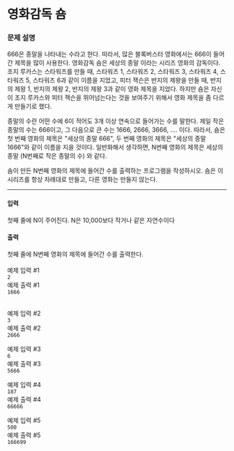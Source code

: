 # 영화감독 숌

### 문제 설명

666은 종말을 나타내는 수라고 한다. 따라서, 많은 블록버스터 영화에서는 666이 들어간 제목을 많이 사용한다. 영화감독 숌은 세상의 종말 이라는 시리즈 영화의 감독이다. 조지 루카스는 스타워즈를 만들 때, 스타워즈 1, 스타워즈 2, 스타워즈 3, 스타워즈 4, 스타워즈 5, 스타워즈 6과 같이 이름을 지었고, 피터 잭슨은 반지의 제왕을 만들 때, 반지의 제왕 1, 반지의 제왕 2, 반지의 제왕 3과 같이 영화 제목을 지었다. 하지만 숌은 자신이 조지 루카스와 피터 잭슨을 뛰어넘는다는 것을 보여주기 위해서 영화 제목을 좀 다르게 만들기로 했다.

종말의 수란 어떤 수에 6이 적어도 3개 이상 연속으로 들어가는 수를 말한다. 제일 작은 종말의 수는 666이고, 그 다음으로 큰 수는 1666, 2666, 3666, .... 이다. 따라서, 숌은 첫 번째 영화의 제목은 "세상의 종말 666", 두 번째 영화의 제목은 "세상의 종말 1666"와 같이 이름을 지을 것이다. 일반화해서 생각하면, N번째 영화의 제목은 세상의 종말 (N번째로 작은 종말의 수) 와 같다.

숌이 만든 N번째 영화의 제목에 들어간 수를 출력하는 프로그램을 작성하시오. 숌은 이 시리즈를 항상 차례대로 만들고, 다른 영화는 만들지 않는다.

<hr>

<h4>입력</h4>
첫째 줄에 N이 주어진다. N은 10,000보다 작거나 같은 자연수이다

<h4>출력</h4>
첫째 줄에 N번째 영화의 제목에 들어간 수를 출력한다.
</br></br>
예제 입력 #1</br>
<code>2</code></br>
예제 출력 #1</br>
<code>1666</code></br></br>

예제 입력 #2</br>
<code>3</code></br>
예제 출력 #2</br>
<code>2666</code></br>

예제 입력 #3</br>
<code>6</code></br>
예제 출력 #3</br>
<code>5666</code></br>

예제 입력 #4</br>
<code>187</code></br>
예제 출력 #4</br>
<code>66666</code></br>

예제 입력 #5</br>
<code>500</code></br>
예제 출력 #5</br>
<code>166699</code></br>

